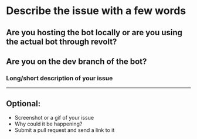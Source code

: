 
# Describe the issue with a few words

## Are you hosting the bot locally or are you using the actual bot through revolt?
## Are you on the dev branch of the bot?


### Long/short description of your issue
*** 
## Optional:
- Screenshot or a gif of your issue
- Why could it be happening?
- Submit a pull request and send a link to it

